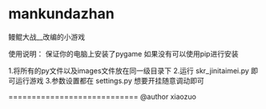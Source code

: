 # mankundazhan
鳗鲲大战__改编的小游戏

使用说明：
保证你的电脑上安装了pygame  如果没有可以使用pip进行安装

1.将所有的py文件以及images文件放在同一级目录下
2.运行 skr_jinitaimei.py 即可运行游戏 
3.参数设置都在 settings.py 想要开挂随意调动即可

============================
@author xiaozuo
